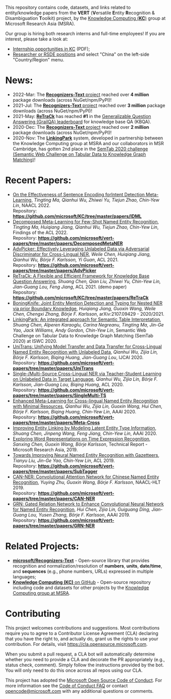 This repository contains code, datasets, and links related to entity/knowledge papers from the **VERT** (**V**ersatile **E**ntity **R**ecognition & Disambiguation **T**oolkit) project, by the [Knowledge Computing (**KC**)](https://www.microsoft.com/en-us/research/group/knowledge-computing/) group at Microsoft Research Asia (MSRA).

Our group is hiring both research interns and full-time employees! If you are interest, please take a look at:
* [Internship opportunities in KC](https://www.microsoft.com/en-us/research/uploads/prod/2020/12/kc_intern_job_description_2020.pdf) (PDF);
* [Researcher or RSDE positions](https://careers.microsoft.com/professionals/us/en/search-results?rk=l-c-research) and select "China" on the left-side "Country/Region" menu.

# News:

* 2022-Mar: The [**Recognizers-Text** project](https://github.com/microsoft/Recognizers-Text) reached over **4 million** package downloads (across NuGet/npm/PyPI)! 
* 2021-Jul: The [**Recognizers-Text** project](https://github.com/microsoft/Recognizers-Text) reached over **3 million** package downloads (across NuGet/npm/PyPI)! 
* 2021-May: [**ReTraCk**](https://github.com/microsoft/KC/tree/master/papers/ReTraCk) has reached **\#1** in the [Generalizable Question Answering (GrailQA) leaderboard](https://dki-lab.github.io/GrailQA/) for knowledge base QA (KBQA).
* 2020-Dec: The [**Recognizers-Text** project](https://github.com/microsoft/Recognizers-Text) reached over **2 million** package downloads (across NuGet/npm/PyPI)! 
* 2020-Nov: The [**LinkingPark**](https://www.microsoft.com/en-us/research/publication/linkingpark-an-integrated-approach-for-semantic-table-interpretation/) system, developed in partnership between the Knowledge Computing group at MSRA and our collaborators in MSR Cambridge, has gotten 2nd place in the [SemTab 2020 challenge (Semantic Web Challenge on Tabular Data to Knowledge Graph Matching)](https://www.cs.ox.ac.uk/isg/challenges/sem-tab/2020/results.html)!

# Recent Papers:

* [On the Effectiveness of Sentence Encoding forIntent Detection Meta-Learning](https://arxiv.org/abs/X), *Tingting Ma, Qianhui Wu, Zhiwei Yu, Tiejun Zhao, Chin-Yew Lin*, NAACL 2022. <br>Repository: **https://github.com/microsoft/KC/tree/master/papers/IDML**
* [Decomposed Meta-Learning for Few-Shot Named Entity Recognition](https://arxiv.org/abs/2204.05751), *Tingting Ma, Huiqiang Jiang, Qianhui Wu, Tiejun Zhao, Chin-Yew Lin*, Findings of the ACL 2022. <br>Repository: **https://github.com/microsoft/vert-papers/tree/master/papers/DecomposedMetaNER**
* [AdvPicker: Effectively Leveraging Unlabeled Data via Adversarial Discriminator for Cross-Lingual NER](https://arxiv.org/abs/2106.02300), *Weile Chen, Huiqiang Jiang, Qianhui Wu, Börje F. Karlsson, Yi Guan*, ACL 2021. <br>Repository: **https://github.com/microsoft/vert-papers/tree/master/papers/AdvPicker**
* [ReTraCk: A Flexible and Efficient Framework for Knowledge Base Question Answering](https://aclanthology.org/2021.acl-demo.39/), *Shuang Chen, Qian Liu, Zhiwei Yu, Chin-Yew Lin, Jian-Guang Lou, Feng Jiang*, ACL 2021. (demo paper) <br>Repository: **https://github.com/microsoft/KC/tree/master/papers/ReTraCk**
* [BoningKnife: Joint Entity Mention Detection and Typing for Nested NER via prior Boundary Knowledge](https://arxiv.org/abs/2107.09429), *Huiqiang Jiang, Guoxin Wang, Weile Chen, Chengxi Zhang, Börje F. Karlsson*, arXiv:2107.09429 - 2020/2021.
* [LinkingPark: An integrated approach for Semantic Table Interpretation](http://ceur-ws.org/Vol-2775/paper7.pdf), *Shuang Chen, Alperen Karaoglu, Carina Negreanu, Tingting Ma, Jin-Ge Yao, Jack Williams, Andy Gordon, Chin-Yew Lin*, Semantic Web Challenge on Tabular Data to Knowledge Graph Matching (SemTab 2020) at ISWC 2020.
* [UniTrans: Unifying Model Transfer and Data Transfer for Cross-Lingual Named Entity Recognition with Unlabeled Data](https://www.ijcai.org/Proceedings/2020/543), *Qianhui Wu, Zijia Lin, Börje F. Karlsson, Biqing Huang, Jian-Guang Lou*, IJCAI 2020. <br>Repository: **https://github.com/microsoft/vert-papers/tree/master/papers/UniTrans**
* [Single-/Multi-Source Cross-Lingual NER via Teacher-Student Learning on Unlabeled Data in Target Language](https://arxiv.org/abs/2004.12440), *Qianhui Wu, Zijia Lin, Börje F. Karlsson, Jian-Guang Lou, Biqing Huang*, ACL 2020. <br>Repository: **https://github.com/microsoft/vert-papers/tree/master/papers/SingleMulti-TS**
* [Enhanced Meta-Learning for Cross-lingual Named Entity Recognition with Minimal Resources](https://arxiv.org/abs/1911.06161), *Qianhui Wu, Zijia Lin, Guoxin Wang, Hui Chen, Börje F. Karlsson, Biqing Huang, Chin-Yew Lin*, AAAI 2020. <br>Repository: **https://github.com/microsoft/vert-papers/tree/master/papers/Meta-Cross**
* [Improving Entity Linking by Modeling Latent Entity Type Information](https://arxiv.org/abs/2001.01447), *Shuang Chen, Jinpeng Wang, Feng Jiang, Chin-Yew Lin*, AAAI 2020.
* [Exploring Word Representations on Time Expression Recognition](https://www.microsoft.com/en-us/research/publication/exploring-word-representations-on-time-expression-recognition), *Sanxing Chen, Guoxin Wang, Börje Karlsson*, Technical Report - Microsoft Research Asia, 2019.
* [Towards Improving Neural Named Entity Recognition with Gazetteers](https://www.aclweb.org/anthology/P19-1524/), *Tianyu Liu, Jin-Ge Yao, Chin-Yew Lin*, ACL 2019. <br>Repository: **https://github.com/microsoft/vert-papers/tree/master/papers/SubTagger**
* [CAN-NER: Convolutional Attention Network for Chinese Named Entity Recognition](https://arxiv.org/abs/1904.02141), *Yuying Zhu, Guoxin Wang, Börje F. Karlsson*, NAACL-HLT 2019. <br>Repository: **https://github.com/microsoft/vert-papers/tree/master/papers/CAN-NER**
* [GRN: Gated Relation Network to Enhance Convolutional Neural Network for Named Entity Recognition](https://arxiv.org/abs/1907.05611), *Hui Chen, Zijia Lin, Guiguang Ding, Jian-Guang Lou, Yusen Zhang, Börje F. Karlsson*, AAAI 2019. <br>Repository: **https://github.com/microsoft/vert-papers/tree/master/papers/GRN-NER**

# Related Projects:

* **[microsoft/Recognizers-Text](https://github.com/microsoft/Recognizers-Text)** - Open-source library that provides recognition and normalization/resolution of **numbers**, **units**, **date/time**, and **sequences** (e.g., phone numbers, URLs) expressed in multiple languages;
* [**Knowledge Computing (KC)** on GitHub](https://github.com/microsoft/KC) - Open-source repository including code and datasets for other projects by the [Knowledge Computing group at MSRA](https://www.microsoft.com/en-us/research/group/knowledge-computing/). 

# Contributing

This project welcomes contributions and suggestions.  Most contributions require you to agree to a
Contributor License Agreement (CLA) declaring that you have the right to, and actually do, grant us
the rights to use your contribution. For details, visit https://cla.opensource.microsoft.com.

When you submit a pull request, a CLA bot will automatically determine whether you need to provide
a CLA and decorate the PR appropriately (e.g., status check, comment). Simply follow the instructions
provided by the bot. You will only need to do this once across all repos using our CLA.

This project has adopted the [Microsoft Open Source Code of Conduct](https://opensource.microsoft.com/codeofconduct/).
For more information see the [Code of Conduct FAQ](https://opensource.microsoft.com/codeofconduct/faq/) or
contact [opencode@microsoft.com](mailto:opencode@microsoft.com) with any additional questions or comments.
